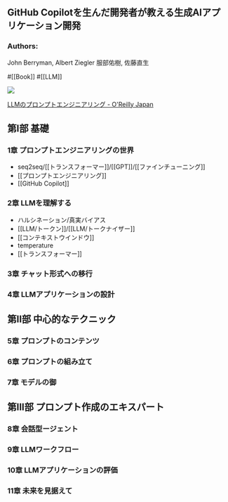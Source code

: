 ## GitHub Copilotを生んだ開発者が教える生成AIアプリケーション開発

### Authors:
John Berryman, Albert Ziegler
服部佑樹, 佐藤直生

#[[Book]] #[[LLM]]

![](https://www.oreilly.co.jp/books/images/picture_large978-4-8144-0113-0.jpeg)

[LLMのプロンプトエンジニアリング - O'Reilly Japan](https://www.oreilly.co.jp/books/9784814401130/)

## 第I部 基礎

### 1章 プロンプトエンジニアリングの世界
- seq2seq/[[トランスフォーマー]]/[[GPT]]/[[ファインチューニング]]
- [[プロンプトエンジニアリング]]
- [[GitHub Copilot]]

### 2章 LLMを理解する
- ハルシネーション/真実バイアス
- [[LLM/トークン]]/[[LLM/トークナイザー]]
- [[コンテキストウインドウ]]
- temperature
- [[トランスフォーマー]]


### 3章 チャット形式への移行

### 4章 LLMアプリケーションの設計

## 第II部 中心的なテクニック

### 5章 プロンプトのコンテンツ
### 6章 プロンプトの組み立て
### 7章 モデルの御

## 第III部 プロンプト作成のエキスパート

### 8章 会話型ージェント
### 9章 LLMワークフロー
### 10章 LLMアプリケーションの評価
### 11章 未来を見据えて
